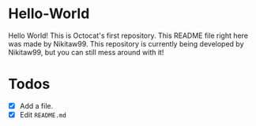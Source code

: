 # Hello-World
Hello World! This is Octocat's first repository. This README file right here was made by Nikitaw99. This repository is currently being developed by Nikitaw99, but you can still mess around with it!

# Todos
- [x] Add a file.
- [x] Edit `README.md`
